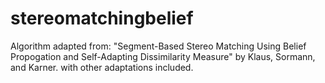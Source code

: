 # stereomatchingbelief

Algorithm adapted from: "Segment-Based Stereo Matching Using 
Belief Propogation and Self-Adapting Dissimilarity Measure" by
Klaus, Sormann, and Karner.
with other adaptations included.
